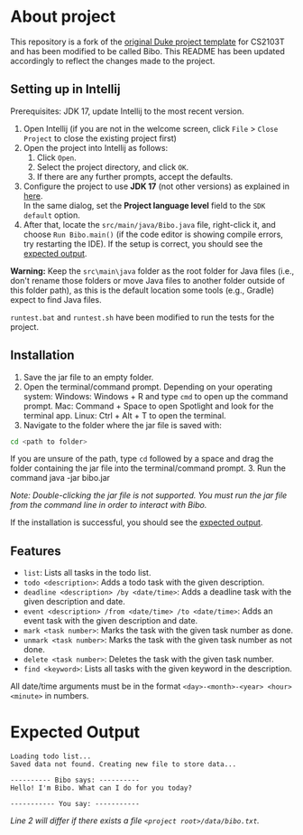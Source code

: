 # About project

This repository is a fork of the [original Duke project template](https://github.com/nus-cs2103-AY2425S2/ip) for CS2103T and has been modified to be called Bibo.
This README has been updated accordingly to reflect the changes made to the project.

## Setting up in Intellij

Prerequisites: JDK 17, update Intellij to the most recent version.

1. Open Intellij (if you are not in the welcome screen, click `File` > `Close Project` to close the existing project first)
1. Open the project into Intellij as follows:
   1. Click `Open`.
   1. Select the project directory, and click `OK`.
   1. If there are any further prompts, accept the defaults.
1. Configure the project to use **JDK 17** (not other versions) as explained in [here](https://www.jetbrains.com/help/idea/sdk.html#set-up-jdk).<br>
   In the same dialog, set the **Project language level** field to the `SDK default` option.
1. After that, locate the `src/main/java/Bibo.java` file, right-click it, and choose `Run Bibo.main()` (if the code editor is showing compile errors, try restarting the IDE). If the setup is correct, you should see the [expected output](#expected-output).

**Warning:** Keep the `src\main\java` folder as the root folder for Java files (i.e., don't rename those folders or move Java files to another folder outside of this folder path), as this is the default location some tools (e.g., Gradle) expect to find Java files.

`runtest.bat` and `runtest.sh` have been modified to run the tests for the project.

## Installation

1. Save the jar file to an empty folder.
2. Open the terminal/command prompt. Depending on your operating system:
   Windows: Windows + R and type `cmd` to open up the command prompt.
   Mac: Command + Space to open Spotlight and look for the terminal app.
   Linux: Ctrl + Alt + T to open the terminal.
3. Navigate to the folder where the jar file is saved with:
```bash
cd <path to folder>
```
If you are unsure of the path, type `cd` followed by a space and drag the folder containing the jar file into the terminal/command prompt.
3. Run the command java -jar bibo.jar

*Note: Double-clicking the jar file is not supported. You must run the jar file from the command line in order to interact with Bibo.*

If the installation is successful, you should see the [expected output](#expected-output).

## Features
* `list`: Lists all tasks in the todo list.
* `todo <description>`: Adds a todo task with the given description.
* `deadline <description> /by <date/time>`: Adds a deadline task with the given description and date.
* `event <description> /from <date/time> /to <date/time>`: Adds an event task with the given description and date.
* `mark <task number>`: Marks the task with the given task number as done.
* `unmark <task number>`: Marks the task with the given task number as not done.
* `delete <task number>`: Deletes the task with the given task number.
* `find <keyword>`: Lists all tasks with the given keyword in the description.

All date/time arguments must be in the format `<day>-<month>-<year> <hour><minute>` in numbers.

# Expected Output
```
Loading todo list...
Saved data not found. Creating new file to store data...

---------- Bibo says: ----------
Hello! I'm Bibo. What can I do for you today?

----------- You say: -----------
```
*Line 2 will differ if there exists a file `<project root>/data/bibo.txt`.*